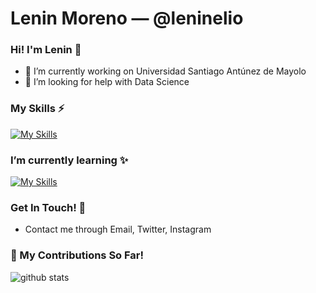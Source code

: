 # Lenin Moreno &mdash; @leninelio

### Hi! I'm Lenin 👋

- 🔭 I’m currently working on Universidad Santiago Antúnez de Mayolo
- 🤔 I’m looking for help with Data Science

### My Skills ⚡
[![My Skills](https://skillicons.dev/icons?i=html,css,js,java,py,mysql,linux,git)]()

<!-- iconos obtenidos de: https://github.com/tandpfun/skill-icons#readme -->

### I’m currently learning ✨
[![My Skills](https://skillicons.dev/icons?i=selenium,docker,nginx,gcp,sqlite)]()


### Get In Touch! 📮
- Contact me through Email, Twitter, Instagram

<!--
**LeninElio/leninelio** is a ✨ _special_ ✨ repository because its `README.md` (this file) appears on your GitHub profile.

Here are some ideas to get you started:

- 🔭 I’m currently working on ...
- 🌱 I’m currently learning ...
- 👯 I’m looking to collaborate on ...
- 🤔 I’m looking for help with ...
- 💬 Ask me about ...
- 📫 How to reach me: ...
- 😄 Pronouns: ...
- ⚡ Fun fact: ...
-->
### 🌱 My Contributions So Far!
![github stats](https://github-readme-stats.vercel.app/api?username=leninelio&show_icons=true&theme=onedark)

<!-- ### 🌱 Beta!
[![Top Langs](https://github-readme-stats.vercel.app/api/top-langs/?username=leninelio&layout=compact)](https://github.com/leninelio/code_challenges_resolved) -->
